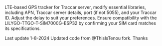 LTE-based GPS tracker for Traccar server, modify essential libraries, including APN, Traccar server details, port (if not 5055), and your Traccar ID. Adjust the delay to suit your preferences. Ensure compatibility with the LILYGO-TTGO-T-SIM7000G-ESP32 by confirming your SIM card matches its specifications.

Last update 1-8-2024
Updated code from @ThisIsTenou fork. Thanks 



